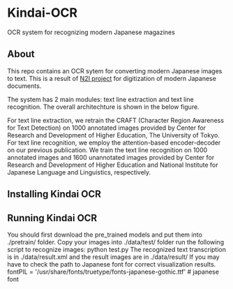 # Kindai-OCR
OCR system for recognizing modern Japanese magazines

## About

This repo contains an OCR sytem for converting modern Japanese images to text.
This is a result of [N2I project](http://codh.rois.ac.jp/collaboration/#n2i) for digitization of modern Japanese documents.

The system has 2 main modules: text line extraction and text line recognition. The overall architechture is shown in the below figure.

For text line extraction, we retrain the CRAFT (Character Region Awareness for Text Detection) on 1000 annotated images provided by Center for Research and Development of Higher Education, The University of Tokyo.
For text line recognition, we employ the attention-based encoder-decoder on our previous publication. We train the text line recognition on 1000 annotated images and 1600 unannotated images provided by Center for Research and Development of Higher Education and National Institute for Japanese Language and Linguistics, respectively.






## Installing Kindai OCR



## Running Kindai OCR
You should first download the pre_trained models and put them into ./pretrain/ folder.
Copy your images into ./data/test/ folder
run the following script to recognize images:
python test.py
The recognized text transcription is in ./data/result.xml and the result images are in ./data/result/
If you may have to check the path to Japanese font for correct visualization results.
    fontPIL = '/usr/share/fonts/truetype/fonts-japanese-gothic.ttf' # japanese font

